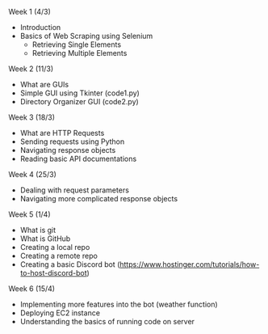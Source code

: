Week 1 (4/3)
- Introduction
- Basics of Web Scraping using Selenium
    - Retrieving Single Elements
    - Retrieving Multiple Elements

Week 2 (11/3)
- What are GUIs
- Simple GUI using Tkinter (code1.py)
- Directory Organizer GUI (code2.py)

Week 3 (18/3)
- What are HTTP Requests
- Sending requests using Python
- Navigating response objects
- Reading basic API documentations

Week 4 (25/3)
- Dealing with request parameters
- Navigating more complicated response objects

Week 5 (1/4)
- What is git
- What is GitHub
- Creating a local repo
- Creating a remote repo
- Creating a basic Discord bot (https://www.hostinger.com/tutorials/how-to-host-discord-bot)

Week 6 (15/4)
- Implementing more features into the bot (weather function)
- Deploying EC2 instance
- Understanding the basics of running code on server